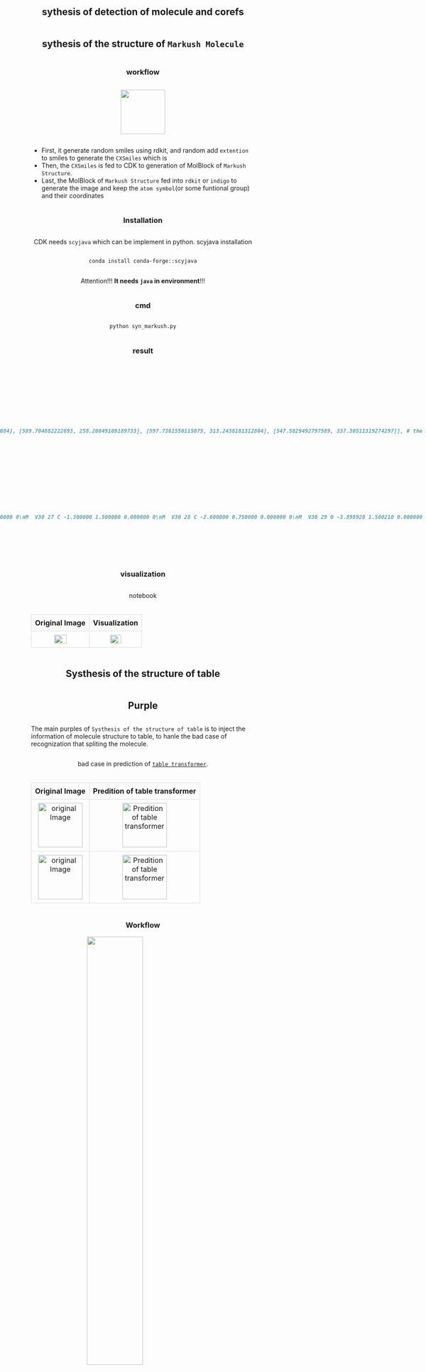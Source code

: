 ## sythesis of detection of molecule and corefs




## sythesis of the structure of `Markush Molecule` 
### workflow

<img src="image/workflow_of_molecule_generation.png"></img>
* First, it generate random smiles using rdkit, and random add `extention` to smiles to generate the `CXSmiles` which is
* Then, the `CXSmiles` is fed to CDK to generation of MolBlock of `Markush Structure`. 
* Last, the MolBlock of `Markush Structure` fed into `rdkit` or `indigo` to generate the image and keep the `atom symbol`(or some funtional group) and their coordinates 

### Installation
CDK needs `scyjava` which can be implement in python.
scyjava installation
```bash
conda install conda-forge::scyjava
```
Attention!!! **It needs `java` in environment**!!!

### cmd
```python
python syn_markush.py
```

### result
```md
image (PIL.PngImagePlugin.PngImageFile): image of the structure of Markush Molecule
result_dict (dict):
    ```
    result_dict['0'] = {
        'smiles':'CN(C)C/C=C/C(=O)Nc1cc2c(Nc3ccc(F)c(Cl)c3)ncnc2cc1OC1CCOC1', # the smiles after transformation
        'original_smiles':'CN(C)C\\C=C\\C(=O)Nc3cc1c(Nc(cc2Cl)ccc2F)ncnc1cc3OC4COCC4', # original smiles before transformation
        'markush_type': 'polymer', # the type of markush
        'graph':{
            'smiles'：'CN(C)C/C=C/C(=O)Nc1cc2c(Nc3ccc(F)c(Cl)c3)ncnc2cc1OC1CCOC1', ## the smiles after transformation
            'coords':[[303.91110661452615, 34.90909090909083], [338.1180947258228, 78.67754741169942], [393.1260890716628, 70.9377026496563], [317.31708849127943, 130.18584867635107], [351.5240766025761, 173.9543051789597], [330.7230703680327, 225.4626064436113], [364.9296402108321, 269.23074775829974], [419.9376345566721, 261.4909029962567], [344.1286339762887, 320.7390490229514], [378.3356220875854, 364.50750552556], [357.5312439448979, 416.04769430580666], [391.73609711497596, 459.8568398010203], [370.9317189722884, 511.397028581267], [315.92248765952286, 519.1280718663002], [295.1131616491329, 570.6330547385066], [329.32509762813197, 614.4367171491554], [308.529039261291, 665.9802243218471], [253.52104491545103, 673.7200690838904], [232.71171890506108, 725.2250519560969], [219.30910893645196, 629.9164066732415], [164.30111459061197, 637.6562514352845], [240.1051673032929, 578.3728995005497], [405.13657214236656, 555.2061740764807], [460.1458034551321, 547.4751307914478], [480.95018159781966, 495.93494201120103], [446.7453284277416, 452.12579651598736], [467.5497065704291, 400.58560773574067], [433.344853400351, 356.7764622405269], [454.1624991865875, 305.2747977607655], [509.17296746627875, 297.5525559527425], [535.2816458718689, 248.52082435593084], [589.704882222693, 258.20049109189733], [597.7361550115075, 313.2438181312804], [547.5829492797589, 337.30511319274297]], # the absolute 2d coordinates of atom (or some funtion group) in image
            'symbols':['C', 'N', 'C', 'C', 'C', 'C', 'C', 'O', 'N', 'C', 'C', 'C', 'C', 'N', 'C', 'C', 'C', 'C', 'F', 'C', 'Cl', 'C', 'N', 'C', 'N', 'C', 'C', 'C', 'O', 'C', 'C', 'C', 'O', 'C'], #the symbols of atom (or some funtion group)
            'symbols_rdkit': ['C', 'N', 'C', 'C', 'C', 'C', 'C', 'O', 'N', 'C', 'C', 'C', 'C', 'N', 'C', 'C', 'C', 'C', 'F', 'C', 'Cl', 'C', 'N', 'C', 'N', 'C', 'C', 'C', 'O', 'C', 'C', 'C', 'O', 'C'], #the symbols of atom (or some funtion group) in rdkit, specifically some funtion group will be replaced by `R`
            'edges': array([[0, 1, 0, ..., 0, 0, 0],
                            [1, 0, 1, ..., 0, 0, 0],
                            [0, 1, 0, ..., 0, 0, 0],
                            ...,
                            [0, 0, 0, ..., 0, 1, 0],
                            [0, 0, 0, ..., 1, 0, 1],
                            [0, 0, 0, ..., 0, 1, 0]]), # the `adjacency matrix` of molecule 
            'num_atoms': 34,
            'rdkit_smiles':'CN(C)C/C=C/C(=O)Nc1cc2c(Nc3ccc(F)c(Cl)c3)ncnc2cc1OC1CCOC1',  # the smiles after transformation in rdkit, specifically some funtion group will be replaced by `R`
            'extention': 'Sg:n:31:n:ht', #the extension of CXsmiles
            'molblock':'\n     RDKit          2D\n\n  0  0  0  0  0  0  0  0  0  0999 V3000\nM  V30 BEGIN CTAB\nM  V30 COUNTS 34 37 1 0 0\nM  V30 BEGIN ATOM\nM  V30 1 C -11.693150 -1.501460 0.000000 0\nM  V30 2 N -10.394230 -0.751250 0.000000 0\nM  V30 3 C -10.394470 0.748750 0.000000 0\nM  V30 4 C -9.095070 -1.501040 0.000000 0\nM  V30 5 C -7.796150 -0.750830 0.000000 0\nM  V30 6 C -6.496990 -1.500620 0.000000 0\nM  V30 7 C -5.198080 -0.750420 0.000000 0\nM  V30 8 O -5.198320 0.749580 0.000000 0\nM  V30 9 N -3.898920 -1.500210 0.000000 0\nM  V30 10 C -2.600000 -0.750000 0.000000 0\nM  V30 11 C -1.300000 -1.500000 0.000000 0\nM  V30 12 C 0.000000 -0.750000 0.000000 0\nM  V30 13 C 1.300000 -1.500000 0.000000 0\nM  V30 14 N 1.300000 -3.000000 0.000000 0\nM  V30 15 C 2.599040 -3.750000 0.000000 0\nM  V30 16 C 3.898920 -2.999790 0.000000 0\nM  V30 17 C 5.199040 -3.749580 0.000000 0\nM  V30 18 C 5.199280 -5.249580 0.000000 0\nM  V30 19 F 6.498320 -5.999580 0.000000 0\nM  V30 20 C 3.899400 -5.999790 0.000000 0\nM  V30 21 Cl 3.899640 -7.499790 0.000000 0\nM  V30 22 C 2.599280 -5.250000 0.000000 0\nM  V30 23 N 2.600000 -0.750000 0.000000 0\nM  V30 24 C 2.600000 0.750000 0.000000 0\nM  V30 25 N 1.300000 1.500000 0.000000 0\nM  V30 26 C 0.000000 0.750000 0.000000 0\nM  V30 27 C -1.300000 1.500000 0.000000 0\nM  V30 28 C -2.600000 0.750000 0.000000 0\nM  V30 29 O -3.898920 1.500210 0.000000 0\nM  V30 30 C -3.898680 3.000210 0.000000 0\nM  V30 31 C -5.111670 3.882620 0.000000 0\nM  V30 32 C -4.648310 5.301520 0.000000 0\nM  V30 33 O -3.146270 5.309420 0.000000 0\nM  V30 34 C -2.691350 3.877900 0.000000 0\nM  V30 END ATOM\nM  V30 BEGIN BOND\nM  V30 1 1 1 2\nM  V30 2 1 2 3\nM  V30 3 1 2 4\nM  V30 4 1 4 5\nM  V30 5 2 5 6\nM  V30 6 1 6 7\nM  V30 7 2 7 8\nM  V30 8 1 7 9\nM  V30 9 1 9 10\nM  V30 10 2 10 11\nM  V30 11 1 11 12\nM  V30 12 2 12 13\nM  V30 13 1 13 14\nM  V30 14 1 14 15\nM  V30 15 2 15 16\nM  V30 16 1 16 17\nM  V30 17 2 17 18\nM  V30 18 1 18 19\nM  V30 19 1 18 20\nM  V30 20 1 20 21\nM  V30 21 2 20 22\nM  V30 22 1 15 22\nM  V30 23 1 13 23\nM  V30 24 2 23 24\nM  V30 25 1 24 25\nM  V30 26 2 25 26\nM  V30 27 1 12 26\nM  V30 28 1 26 27\nM  V30 29 2 27 28\nM  V30 30 1 10 28\nM  V30 31 1 28 29\nM  V30 32 1 29 30\nM  V30 33 1 30 31\nM  V30 34 1 31 32\nM  V30 35 1 32 33\nM  V30 36 1 33 34\nM  V30 37 1 30 34\nM  V30 END BOND\nM  V30 BEGIN SGROUP\nM  V30 1 SRU 0 ATOMS=(1 32) XBONDS=(2 34 35) LABEL=n -\nM  V30 BRKXYZ=(9 -5.5205 4.8051 0 -4.2372 4.3860 0 0 0 0) BRKXYZ=(9 -3.9019 5.-\nM  V30 9805 0 -3.8948 4.6305 0 0 0 0)\nM  V30 END SGROUP\nM  V30 END CTAB\nM  END\n' # the molblock of markush molecule

        }
    }
    
    ```

```

### visualization
<a src="./visualization_for_mol_structure.ipynb">notebook</a>
<div></div>

<table>
    <thead>
        <tr>
            <th>Original Image</th>
            <th>Visualization</th>
        </tr>
    </thead>
    <tbody>
        <tr>
            <td><img src="image/molecule_structure.png" style="width: 50%; height: 50%;"></td>
            <td><img src="image/molecule_structure_plot.png" style="width: 50%; height: 50%;"></td>
        </tr>
    </tbody>
</table>




## Systhesis of the structure of table

## Purple
The main purples of `Systhesis of the structure of table` is to inject the information of molecule structure to table, to hanle the bad case of recognization that spliting the molecule.

bad case in prediction of <a href="https://github.com/microsoft/table-transformer">`table transformer`</a>.
<table>
    <thead>
        <tr>
            <th>Original Image</th>
            <th>Predition of table transformer</th>
        </tr>
    </thead>
    <tbody>
        <tr>
            <td><img src="image/ori_table_image.png" alt="original Image"></td>
            <td><img src="image/table_transformer_prediction_1.png" alt="Predition of table transformer"></td>
        </tr>
        <tr>
            <td><img src="image/ori_table_image_2.png" alt="original Image"></td>
            <td><img src="image/table_transformer_prediction_2.png"  alt="Predition of table transformer"></td>
        </tr>
    </tbody>
</table>



### Workflow
<img src="image/workflow_of_table_generation.png" style="width: 50%; height: 50%;">

* First, random generation of the html of table. 
* Then, generation `bordered table` and `boderless table` with `wkhtmltox`
* Then, labeling the `bordered table` with <a href="https://github.com/xavctn/img2table">`img2table`</a> which is good at recogination of `bordered table`; and then random keep 1 image of `bordered table` and `borderless table` .

### Installation
* imgkit: wkhtmltox
```bash
pip install imgkit
sudo apt-get -y install wkhtmltopdf
```

* rdkit
```bash
pip install rdkit==2023.3.2
```

### cmd
```bash
python syn_table_structure_simple.py
``` 

### visualization
<html lang="en">
<head>
    <meta charset="UTF-8">
    <meta name="viewport" content="width=device-width, initial-scale=1.0">
    <title>Centered Table with Images</title>
    <style>
        body {
            display: flex;
            justify-content: center;
            align-items: center;
            flex-direction: column;
            margin: 20px;
        }
        table {
            border-collapse: collapse;
            margin-top: 20px;
            text-align: center; /* Center text in cells */
        }
        th, td {
            border: 1px solid #ddd;
            padding: 8px;
        }
        /* th {
            background-color: #f2f2f2;
        } */
        img {
            width: 100px; /* Adjust the size as needed */
            height: auto;
        }
    </style>
</head>
<body>
    <table>
        <thead>
            <tr>
                <th>Type</th>
                <th>Image</th>
                <th>Label</th>
            </tr>
        </thead>
        <tbody>
            <tr>
                <td>Borderless Table</td>
                <td><img src="image/borderless_table.png" alt="Original Image"></td>
                <td><img src="image/borderless_table_label.png" alt="Prediction of Table Transformer"></td>
            </tr>
            <tr>
                <td>Bordered Table</td>
                <td><img src="image/border_table.png" alt="Original Image"></td>
                <td><img src="image/border_table_label.png" alt="Prediction of Table Transformer"></td>
            </tr>
        </tbody>
    </table>
</body>
</html>

> blue: columns;
> red: row;
> gold: row header;



## Systhesis of the detetion of table
This code is very simple. It directly uses the data in `Systhesis of the structure of table`. And then, we training with data below.
# Dataset Overview

| Set Type         | Dataset Name                       | Number of Samples |
|------------------|------------------------------------|-------------------|
| Training Set     | DocLayNet                          | 80,863            |
| Training Set     | pubtables-1m-Detection_train       | 460,589           |
| Training Set     | TableBank                          | 278,582           |
| Training Set     | In-house Dataset                   | 300,000           |
| Validation Set   | pubtables-1m-Detection_val         | 57,591            |
| Test Set         | pubtables-1m-Detection_test        | 57,125            |





## format transformation
### coco2yolo
<a src="./coco2yolo.py">coco2yolo</a>
<div></div>

```bash
python coco2yolo.py --json_path /path/of/coco --save_path path/to/save/yolo_label
```

### labelme2coco
It can refer to <a src="https://github.com/fcakyon/labelme2coco">labelme2coco</a>.

```bash
pip install -U labelme2coco
```

```python
# import package
import labelme2coco

# set directory that contains labelme annotations and image files
labelme_folder = "tests/data/labelme_annot"

# set export dir
export_dir = "tests/data/"

# set train split rate
train_split_rate = 0.85

# set category ID start value
category_id_start = 1

# convert labelme annotations to coco
labelme2coco.convert(labelme_folder, export_dir, train_split_rate, category_id_start=category_id_start)
```

## coco2MolDetect
The format of `MolDetect` refers to <a src="https://github.com/Ozymandias314/MolDetect/tree/main">labelme2coco</a>.

```bash
python coco2moldetect.py --coco_data_path /path/of/coco_data
```

